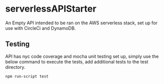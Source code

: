 # serverlessAPIStarter

An Empty API intended to be ran on the AWS serverless stack, set up for use with CircleCi and DynamoDB.

## Testing

API has nyc code coverage and mocha unit testing set up, simply use the below command to execute the tests, add additional tests to the test directory.

`npm run-script test`

